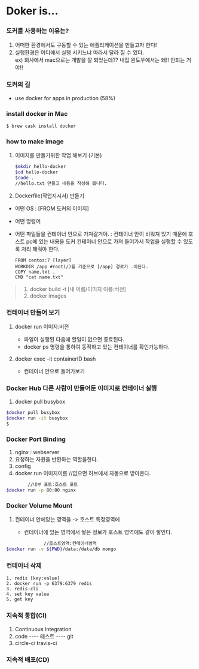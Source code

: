 # Doker is...

### 도커를 사용하는 이유는?

1. 어떠한 환경에서도 구동할 수 있는 애플리케이션을 만들고자 한다!
2. 실행환경은 어디에서 실행 시키느냐 따라서 달라 질 수 있다.
   <br/>ex) 회사에서 mac으로는 개발을 잘 되었는데?? 내집 윈도우에서는 왜!! 안되는 거야!!

### 도커의 길

- use docker for apps in production (58%)

### install docker in Mac

```bash
$ brew cask install docker
```

### how to make image

1. 이미지를 만들기위한 작업 해보기 (기본)
   ```bash
   $mkdir hello-docker
   $cd hello-docker
   $code .
   //hello.txt 만들고 내용을 작성해 봅니다.
   ```
2. Dockerfile(작업지시서) 만들기

- 어떤 OS : [FROM 도커의 이미지]
- 어떤 명령어
- 어떤 파일들을 컨테이너 안으로 가져갈거야. : 컨테이너 안이 비워져 있기 때문에 호스트 pc에 있는 내용을 도커 컨테이너 안으로 가져 들어가서 작업을 실행할 수 있도록 처리 해줘야 한다.

  ```Dokerfile
  FROM centos:7 [layer]
  WORKDIR /app #root(/)를 기준으로 [/app] 경로가 .이된다.
  COPY name.txt .
  CMD "cat name.txt"
  ```

> 1. docker build -t [내 이름/이미지 이름:버전]
> 2. docker images

### 컨테이너 만들어 보기

1. docker run 이미지:버전

   - 파일이 실행된 다음에 할일이 없으면 종료된다.
   - docker ps 명령을 통하여 동작하고 있는 컨테이너를 확인가능하다.

2. docker exec -it containerID bash

   - 컨테이너 안으로 들어가보기

### Docker Hub 다른 사람이 만들어둔 이미지로 컨테이너 실행

1. docker pull busybox

```bash
$docker pull busybox
$docker run -it busybox
$
```

### Docker Port Binding

1. nginx : webserver
2. 요청하는 자원을 반환하는 역할을한다.
3. config
4. docker run 이미지이름 //없으면 허브에서 자동으로 받아온다.

```bash
        //내부 포트:호스트 포트
$docker run -p 80:80 nginx
```

### Docker Volume Mount

1. 컨테이너 안에있는 영역을 -> 호스트 특정영역에

   - 컨테이너에 있는 영역에서 쌓은 정보가 호스트 영역에도 같이 쌓인다.

```bash
              //호스트영역:컨테이너영역
$docker run -v ${PWD}/data:/data/db mongo
```

### 컨테이너 삭제

    1. redis [key:value]
    2. docker run -p 6379:6379 redis
    3. redis-cli
    4. set key value
    5. get key

### 지속적 통합(CI)

1. Continuous Integration
2. code ---- 테스트 ---- git
3. circle-ci travis-ci

### 지속적 배포(CD)
